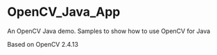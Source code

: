 # OpenCV_Java_App
An OpenCV Java demo. 
Samples to show how to use OpenCV for Java

Based on OpenCV 2.4.13
